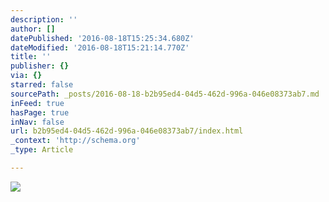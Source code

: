 ```yaml
---
description: ''
author: []
datePublished: '2016-08-18T15:25:34.680Z'
dateModified: '2016-08-18T15:21:14.770Z'
title: ''
publisher: {}
via: {}
starred: false
sourcePath: _posts/2016-08-18-b2b95ed4-04d5-462d-996a-046e08373ab7.md
inFeed: true
hasPage: true
inNav: false
url: b2b95ed4-04d5-462d-996a-046e08373ab7/index.html
_context: 'http://schema.org'
_type: Article

---
```

![](https://the-grid-user-content.s3-us-west-2.amazonaws.com/25704601-5437-45e7-a26a-54ff4abf8ea0.png)